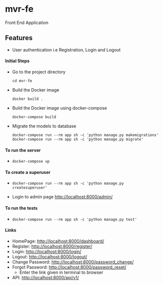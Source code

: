 # mvr-fe
Front End Application

## Features
- User authentication i.e Registration, Login and Logout


#### Initial Steps
- Go to the project directory
  ```
  cd mvr-fe
  ```
- Build the Docker image
  ```
  docker build .
  ```
- Build the Docker image using docker-compose
  ```
  docker-compose build
  ```
- Migrate the models to database
  ```
  docker-compose run --rm app sh -c 'python manage.py makemigrations'
  docker-compose run --rm app sh -c 'python manage.py migrate'
  ```


#### To run the server
-   ```
    docker-compose up
    ```
#### To create a superuser
- ```
  docker-compose run --rm app sh -c 'python manage.py createsuperuser'
  ```
- Login to admin page
  <http://localhost:8000/admin/>


#### To run the tests
- ```
  docker-compose run --rm app sh -c 'python manage.py test'
  ```


#### Links
- HomePage: <http://localhost:8000/dashboard/>
- Register: <http://localhost:8000/register/>
- Login: <http://localhost:8000/login/>
- Logout: <http://localhost:8000/logout/>
- Change Password: <http://localhost:8000/password_change/>
- Forgot Password: <http://localhost:8000/password_reset/>
  - Enter the link given in terminal to browser
- API: <http://localhost:8000/api/v1/>
 
